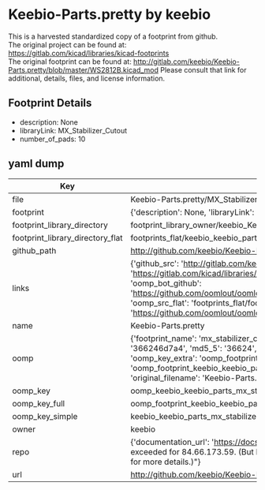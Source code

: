 # Keebio-Parts.pretty by keebio  
This is a harvested standardized copy of a footprint from github.  
The original project can be found at:  
https://gitlab.com/kicad/libraries/kicad-footprints  
The original footprint can be found at:
http://gitlab.com/keebio/Keebio-Parts.pretty/blob/master/WS2812B.kicad_mod
Please consult that link for additional, details, files, and license information.  
## Footprint Details
* description: None  
* libraryLink: MX_Stabilizer_Cutout  
* number_of_pads: 10  
## yaml dump  
| Key | Value |  
| --- | --- |  
| file | Keebio-Parts.pretty/MX_Stabilizer_Cutout.kicad_mod |  
| footprint | {'description': None, 'libraryLink': 'MX_Stabilizer_Cutout', 'number_of_pads': 10} |  
| footprint_library_directory | footprint_library_owner/keebio_Keebio-Parts.pretty |  
| footprint_library_directory_flat | footprints_flat/keebio_keebio_parts_mx_stabilizer_cutout/working |  
| github_path | http://github.com/keebio/Keebio-Parts.pretty/blob/master/MX_Stabilizer_Cutout.kicad_mod |  
| links | {'github_src': 'http://gitlab.com/keebio/Keebio-Parts.pretty/blob/master/WS2812B.kicad_mod', 'github_src_repo': 'https://gitlab.com/kicad/libraries/kicad-footprints', 'oomp_bot': 'footprints/keebio_keebio_parts_mx_stabilizer_cutout/working', 'oomp_bot_github': 'https://github.com/oomlout/oomlout_oomp_footprint_bot/tree/main/footprints/keebio_keebio_parts_mx_stabilizer_cutout/working', 'oomp_src_flat': 'footprints_flat/footprints_flat/keebio_keebio_parts_mx_stabilizer_cutout/working', 'oomp_src_flat_github': 'https://github.com/oomlout/oomlout_oomp_footprint_src/tree/main/footprints_flat/keebio_keebio_parts_mx_stabilizer_cutout/working'} |  
| name | Keebio-Parts.pretty |  
| oomp | {'footprint_name': 'mx_stabilizer_cutout', 'library_name': 'keebio_parts', 'md5': '366246d7a4bb838c0a7618c644a7648a', 'md5_10': '366246d7a4', 'md5_5': '36624', 'md5_6': '366246', 'oomp_key': 'oomp_keebio_keebio_parts_mx_stabilizer_cutout', 'oomp_key_extra': 'oomp_footprint_keebio_keebio_parts_mx_stabilizer_cutout', 'oomp_key_full': 'oomp_footprint_keebio_keebio_parts_mx_stabilizer_cutout_366246', 'oomp_key_simple': 'keebio_keebio_parts_mx_stabilizer_cutout', 'original_filename': 'Keebio-Parts.pretty/MX_Stabilizer_Cutout.kicad_mod', 'owner_name': 'keebio'} |  
| oomp_key | oomp_keebio_keebio_parts_mx_stabilizer_cutout |  
| oomp_key_full | oomp_footprint_keebio_keebio_parts_mx_stabilizer_cutout |  
| oomp_key_simple | keebio_keebio_parts_mx_stabilizer_cutout |  
| owner | keebio |  
| repo | {'documentation_url': 'https://docs.github.com/rest/overview/resources-in-the-rest-api#rate-limiting', 'message': "API rate limit exceeded for 84.66.173.59. (But here's the good news: Authenticated requests get a higher rate limit. Check out the documentation for more details.)"} |  
| url | http://github.com/keebio/Keebio-Parts.pretty |  

